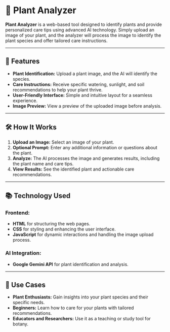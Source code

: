 # 🌱 Plant Analyzer

**Plant Analyzer** is a web-based tool designed to identify plants and provide personalized care tips using advanced AI technology. Simply upload an image of your plant, and the analyzer will process the image to identify the plant species and offer tailored care instructions.

---

## 🚀 Features

- **Plant Identification:** Upload a plant image, and the AI will identify the species.
- **Care Instructions:** Receive specific watering, sunlight, and soil recommendations to help your plant thrive.
- **User-Friendly Interface:** Simple and intuitive layout for a seamless experience.
- **Image Preview:** View a preview of the uploaded image before analysis.

---

## 🛠️ How It Works

1. **Upload an Image:** Select an image of your plant.
2. **Optional Prompt:** Enter any additional information or questions about the plant.
3. **Analyze:** The AI processes the image and generates results, including the plant name and care tips.
4. **View Results:** See the identified plant and actionable care recommendations.

---

## 📚 Technology Used

### Frontend:
- **HTML** for structuring the web pages.
- **CSS** for styling and enhancing the user interface.
- **JavaScript** for dynamic interactions and handling the image upload process.

### AI Integration:
- **Google Gemini API** for plant identification and analysis.

---

## 🎯 Use Cases

- **Plant Enthusiasts:** Gain insights into your plant species and their specific needs.
- **Beginners:** Learn how to care for your plants with tailored recommendations.
- **Educators and Researchers:** Use it as a teaching or study tool for botany.


